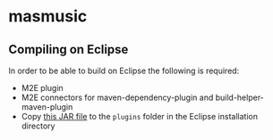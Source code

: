 # masmusic

## Compiling on Eclipse

In order to be able to build on Eclipse the following is required:
* M2E plugin
* M2E connectors for maven-dependency-plugin and build-helper-maven-plugin
* Copy [this JAR file][1] to the `plugins` folder in the Eclipse installation directory

[1]: http://repo1.maven.org/maven2/kr/motd/maven/os-maven-plugin/1.5.0.Final/os-maven-plugin-1.5.0.Final.jar

